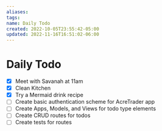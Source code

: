 ```yaml
---
aliases: 
tags: 
name: Daily Todo
created: 2022-10-05T23:55:42-05:00
updated: 2022-11-16T16:51:02-06:00
---
```

# Daily Todo

- [x] Meet with Savanah at 11am
- [x] Clean Kitchen
- [x] Try a Mermaid drink recipe
- [ ] Create basic authentication scheme for AcreTrader app
- [ ] Create Apps, Models, and Views for todo type elements
- [ ] Create CRUD routes for todos
- [ ] Create tests for routes
